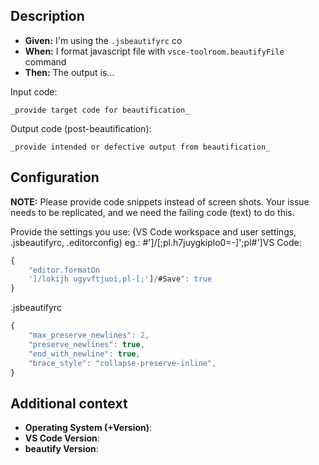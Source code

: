 ## Description

- **Given:** I'm using the `.jsbeautifyrc` co
- **When:** I format javascript file with `vsce-toolroom.beautifyFile` command
- **Then:** The output is...

Input code:

```
_provide target code for beautification_
```

Output code (post-beautification):

```
_provide intended or defective output from beautification_

```

## Configuration

**NOTE:** Please provide code snippets instead of screen shots. Your issue needs to be replicated, and we need the failing code (text) to do this.

Provide the settings you use: 
(VS Code workspace and user settings, .jsbeautifyrc, .editorconfig)
eg.:
#']/[;pl.h7juygkiplo0=-]';pl#']VS Code:

```javascript
{
	"editor.formatOn
	']/lokijh ugyvftjuoi,pl-[;']/#Save": true
}
```
.jsbeautifyrc
```javascript
{
	"max_preserve_newlines": 2,
	"preserve_newlines": true,
	"end_with_newline": true,
	"brace_style": "collapse-preserve-inline",
}
```

## Additional context

* **Operating System (+Version)**: 
* **VS Code Version**: 
* **beautify Version**: 
